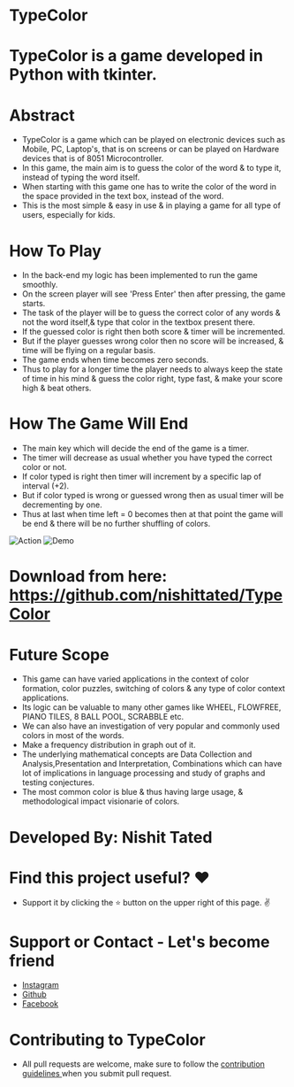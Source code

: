 # TypeColor
 
# TypeColor is a game developed in Python with tkinter.

# Abstract
* TypeColor is a game which can be played on electronic devices such as Mobile, PC, Laptop's, that is on screens or can be played on Hardware devices that is of 8051 Microcontroller. 
* In this game, the main aim is to guess the color of the word & to type it, instead of typing the word itself.
* When starting with this game one has to write the color of the word in the space provided in the text box, instead of the word. 
* This is the most simple & easy in use & in playing a game for all type of users, especially for kids. 

# How To Play
* In the back-end my logic has been implemented to run the game smoothly.
* On the screen player will see 'Press Enter' then after pressing, the game starts.
* The task of the player will be to guess the correct color of any words & not the word itself,& type that color in the textbox present there.
* If the guessed color is right then both score & timer will be incremented.
* But if the player guesses wrong color then no score will be increased, & time will be flying on a regular basis.
* The game ends when time becomes zero seconds.
* Thus to play for a longer time the player needs to always keep the state of time in his mind & guess the color right, type fast, & make your score high & beat others.

# How The Game Will End
* The main key which will decide the end of the game is a timer.
* The timer will decrease as usual whether you have typed the correct color or not. 
* If color typed is right then timer will increment by a specific lap of interval (+2). 
* But if color typed is wrong or guessed wrong then as usual timer will be decrementing by one.
* Thus at last when time left = 0 becomes then at that point the game will be end & there will be no further shuffling of colors.


<img src="https://github.com/nishittated/TypeColor/blob/master/1-MainPage.PNG" alt="Action" />

<img src="https://github.com/nishittated/TypeColor/blob/master/2.PNG" alt="Demo" />


# Download from here: https://github.com/nishittated/TypeColor


# Future Scope
* This game can have varied applications in the context of color formation, color puzzles, switching of colors & any type of color context applications.
* Its logic can be valuable to many other games like WHEEL, FLOWFREE, PIANO TILES, 8 BALL POOL, SCRABBLE etc.
* We can also have an investigation of very popular and commonly used colors in most of the words.
* Make a frequency distribution in graph out of it. 
* The underlying mathematical concepts are Data Collection and Analysis,Presentation and Interpretation, Combinations which can have lot of implications in language processing and study of graphs and testing conjectures. 
* The most common color is blue & thus having large usage, & methodological impact visionarie of colors.

# Developed By:  Nishit Tated

# Find this project useful? ❤️
* Support it by clicking the ⭐️ button on the upper right of this page. ✌️

# Support or Contact - Let's become friend
* <a href="https://www.instagram.com/nishit.tated/">Instagram</a>
* <a href="https://www.github.com/nishittated/">Github</a>
* <a href="https://www.facebook.com/nishit.tated/">Facebook</a>

# Contributing to TypeColor
* All pull requests are welcome, make sure to follow the <a href="https://github.com/nishittated/TypeColor/blob/master/CONTRIBUTNG.MD">contribution guidelines </a>when you submit pull request.
